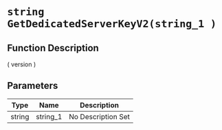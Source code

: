 # `string GetDedicatedServerKeyV2(string_1 )`
## Function Description
( version )
## Parameters
Type|Name|Description
--|--|--
string|string_1|No Description Set
